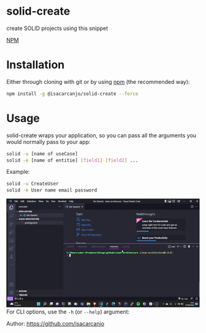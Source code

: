# solid-create

create SOLID projects using this snippet

[NPM](https://www.npmjs.com/package/@isacarcanjo/solid-create)

# Installation

Either through cloning with git or by using [npm](http://npmjs.org) (the recommended way):

```bash
npm install -g @isacarcanjo/solid-create --force
```

# Usage

solid-create wraps your application, so you can pass all the arguments you would normally pass to your app:

```bash
solid -u [name of useCase]
solid -e [name of entitie] [field1] [field2] ...
```

Example:

```bash
solid -u CreateUser
solid -e User name email password
```

![example](https://raw.githubusercontent.com/isacarcanjo/solid-create/main/solid-best-example.gif)
For CLI options, use the `-h` (or `--help`) argument:

Author: https://github.com/isacarcanjo
